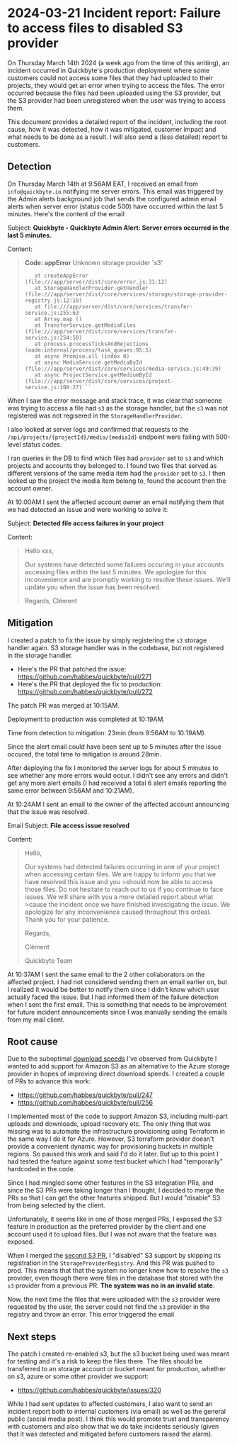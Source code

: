 # 2024-03-21 Incident report: Failure to access files to disabled S3 provider

On Thursday March 14th 2024 (a week ago from the time of this writing), an incident occurred in Quickbyte's production deployment where some customers could not access some files that they had uploaded to their projects, they would get an error when trying to access the files. The error occurred because the files had been uploaded using the S3 provider, but the S3 provider had been unregistered when the user was trying to access them.

This document provides a detailed report of the incident, including the root cause, how it was detected, how it was mitigated, customer impact and what needs to be done as a result. I will also send a (less detailed) report to customers.

## Detection

On Thursday March 14th at 9:56AM EAT, I received an email from `info@quickbyte.io` notifying me server errors. This email was triggered by the Admin alerts background job that sends the configured admin email alerts when server error (status code 500) have occurred within the last 5 minutes. Here's the content of the email:

Subject: **Quickbyte - Quickbyte Admin Alert: Server errors occurred in the last 5 minutes.**

Content:

> **Code: appError**
> Unknown storage provider 's3'
>
>
> ```Error: Unknown storage provider 's3'
>    at createAppError (file:///app/server/dist/core/error.js:31:12)
>    at StorageHandlerProvider.getHandler (file:///app/server/dist/core/services/storage/storage-provider-registry.js:12:19)
>    at file:///app/server/dist/core/services/transfer-service.js:255:63
>    at Array.map ()
>    at TransferService.getMediaFiles (file:///app/server/dist/core/services/transfer-service.js:254:50)
>    at process.processTicksAndRejections (node:internal/process/task_queues:95:5)
>    at async Promise.all (index 0)
>    at async MediaService.getMediaById (file:///app/server/dist/core/services/media-service.js:49:39)
>    at async ProjectService.getMediumById (file:///app/server/dist/core/services/project-service.js:108:27)```


When I saw the error message and stack trace, it was clear that someone was trying to access a file had `s3` as the storage handler, but the `s3` was not registered was not regisered in the `StorageHandlerProvider`.

I also looked at server logs and confirmed that requests to the `/api/projects/{projectId}/media/{mediaId}` endpoint were failing with 500-level status codes.

I ran queries in the DB to find which files had `provider` set to `s3` and which projects and accounts they belonged to. I found two files that served as different versions of the same media item had the `provider` set to `s3`. I then looked up the project the media item belong to, found the account then the account owner.

At 10:00AM I sent the affected account owner an email notifying them that we had detected an issue and were working to solve it:

Subject: **Detected file access failures in your project**

Content:

> Hello xxx,
>
> Our systems have detected some failures occuring in your accounts accessing files within the last 5 minutes. We apologize for this inconvenience and are promptly working to resolve these issues. We’ll update you when the issue has been resolved.
>
>
> Regards,
> Clément

## Mitigation

I created a patch to fix the issue by simply registering the `s3` storage handler again. S3 storage handler was in the codebase, but not registered in the storage handler.
- Here's the PR that patched the issue: https://github.com/habbes/quickbyte/pull/271
- Here's the PR that deployed the fix to production: https://github.com/habbes/quickbyte/pull/272

The patch PR was merged at 10:15AM.

Deployment to production was completed at 10:19AM.

Time from detection to mitigation: 23min (from 9:56AM to 10:19AM).

Since the alert email could have been sent up to 5 minutes after the issue occured, the total time to mitigation is around 28min.

After deploying the fix I monitored the server logs for about 5 minutes to see whether any more errors would occur. I didn't see any errors and didn't get any more alert emails (I had received a total 6 alert emails reporting the same error between 9:56AM and 10:21AM).

At 10:24AM I sent an email to the owner of the affected account announcing that the issue was resolved.


Email Subject: **File access issue resolved**

Content:

>Hello,
>
>Our systems had detected failures occurring in one of your project when accessing certain files. We are happy to inform you that we have resolved this issue and you >should now be able to access those files. Do not hesitate to reach out to us if you continue to face issues. We will share with you a more detailed report about what >cause the incident once we have finished investigating the issue. We apologize for any inconvenience caused throughout this ordeal. Thank you for your patience.
>
>Regards,
>
>Clément
>
>Quickbyte Team


At 10:37AM I sent the same email to the 2 other collaborators on the affected project. I had not considered sending them an email earlier on, but I realized it would be better to notify them since I didn't know which user actually faced the issue. But I had informed them of the failure detection when I sent the first email. This is something that needs to be improvement for future incident announcements since I was manually sending the emails from my mail client.

## Root cause

Due to the suboptimal [download speeds](https://github.com/habbes/quickbyte/issues/239) I've observed from Quickbyte I wanted to add support for Amazon S3 as an alternative to the Azure storage provider in hopes of improving direct download speeds. I created a couple of PRs to advance this work:

- https://github.com/habbes/quickbyte/pull/247
- https://github.com/habbes/quickbyte/pull/256

I implemented most of the code to support Amazon S3, including multi-part uploads and downloads, upload recovery etc. The only thing that was missing was to automate the infrastructure provisioning using Terraform in the same way I do it for Azure. However, S3 terraform provider doesn't provide a convenient dynamic way for provisioning buckets in multiple regions. So paused this work and said I'd do it later. But up to this point I had tested the feature against some test bucket which I had "temporarily" hardcoded in the code.

Since I had mingled some other features in the S3 integration PRs, and since the S3 PRs were taking longer than I thought, I decided to merge the PRs so that I can get the other features shipped. But I would "disable" S3 from being selected by the client.

Unfortunately, it seems like in one of those merged PRs, I exposed the S3 feature in production as the preferred provider by the client and one account used it to upload files. But I was not aware that the feature was exposed.

When I merged the [second S3 PR](https://github.com/habbes/quickbyte/pull/256), I "disabled" S3 support by skipping its registration in the `StorageProviderRegistry`. And this PR was pushed to prod. This means that that the system no longer knew how to resolve the `s3` provider, even though there were files in the database that stored with the `s3` provider from a previous PR. **The system was no in an invalid state**.

Now, the next time the files that were uploaded with the `s3` provider were requested by the user, the server could not find the `s3` provider in the registry and throw an error. This error triggered the email

## Next steps

The patch I created re-enabled s3, but the s3 bucket being used was meant for testing and it's a risk to keep the files there. The files should be transferred to an storage account or bucket meant for production, whether on s3, azure or some other provider we support:

- https://github.com/habbes/quickbyte/issues/320


While I had sent updates to affected customers, I also want to send an incident report both to internal customers (via email) as well as the general public (social media post). I think this would promote trust and transparency with customers and also show that we do take incidents seriously (given that it was detected and mitigated before customers raised the alarm).

